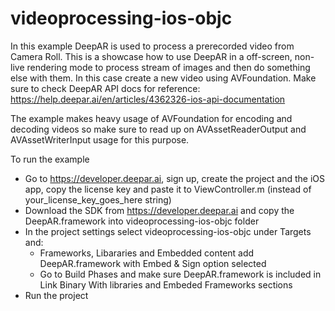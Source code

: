 # videoprocessing-ios-objc

In this example DeepAR is used to process a prerecorded video from Camera Roll. This is a showcase how to use DeepAR in a off-screen, non-live rendering mode to process stream of images and then do something else with them. In this case create a new video using AVFoundation. Make sure to check DeepAR API docs for reference: https://help.deepar.ai/en/articles/4362326-ios-api-documentation

The example makes heavy usage of AVFoundation for encoding and decoding videos so make sure to read up on AVAssetReaderOutput and AVAssetWriterInput usage for this purpose.

To run the example
* Go to https://developer.deepar.ai, sign up, create the project and the iOS app, copy the license key and paste it to ViewController.m (instead of your_license_key_goes_here string)
* Download the SDK from https://developer.deepar.ai and copy the DeepAR.framework into videoprocessing-ios-objc folder
* In the project settings select videoprocessing-ios-objc under Targets and:
	* Frameworks, Libararies and Embedded content add DeepAR.framework with Embed & Sign option selected
	* Go to Build Phases and make sure DeepAR.framework is included in Link Binary With libraries and Embeded Frameworks sections
* Run the project